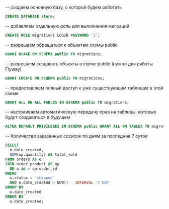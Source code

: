 
-- создаём основную базу, с которой будем работать
```sql
CREATE DATABASE store;
```

-- добавляем отдельную роль для выполнения миграций
```sql
CREATE ROLE migrations LOGIN PASSWORD '1';
```

-- разрешаем обращаться к объектам схемы public
```sql
GRANT USAGE ON SCHEMA public TO migrations;
```

-- разрешаем создавать объекты в схеме public (нужно для работы Flyway)
```sql
GRANT CREATE ON SCHEMA public TO migrations;
```

-- предоставляем полный доступ к уже существующим таблицам в этой схеме
```sql
GRANT ALL ON ALL TABLES IN SCHEMA public TO migrations;
```

-- настраиваем автоматическую передачу прав на таблицы, которые будут создаваться в будущем
```sql
ALTER DEFAULT PRIVILEGES IN SCHEMA public GRANT ALL ON TABLES TO migrations;
```

-- Количество заказанных сосисок по дням за последние 7 суток
```sql
SELECT
  o.date_created,                
  SUM(op.quantity) AS total_sold
FROM orders AS o
JOIN order_product AS op
  ON o.id = op.order_id
WHERE
  o.status = 'shipped'
  AND o.date_created > NOW() - INTERVAL '7 DAY'
GROUP BY
  o.date_created
ORDER BY
  o.date_created;
```
